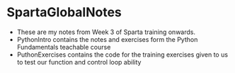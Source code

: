 # SpartaGlobalNotes
- These are my notes from Week 3 of Sparta training onwards.
- PythonIntro contains the notes and exercises form the Python Fundamentals teachable course
- PuthonExercises contains the code for the training exercises given to us to test our function and control loop ability
